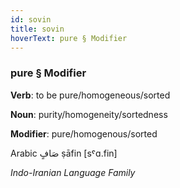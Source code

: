 ```yaml
---
id: sovin
title: sovin
hoverText: pure § Modifier
---
```


### pure § Modifier

**Verb**: to be pure/homogeneous/sorted

**Noun**: purity/homogeneity/sortedness

**Modifier**: pure/homogenous/sorted

Arabic صَافٍ ṣāfin [sˤɑ.fin]

*Indo-Iranian Language Family*